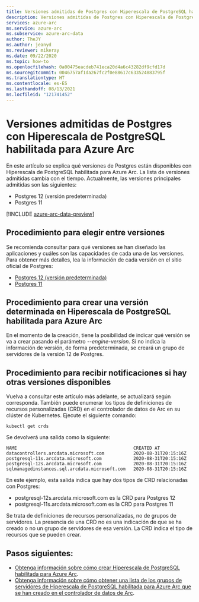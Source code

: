 ```yaml
---
title: Versiones admitidas de Postgres con Hiperescala de PostgreSQL habilitada para Azure Arc
description: Versiones admitidas de Postgres con Hiperescala de PostgreSQL habilitada para Azure Arc
services: azure-arc
ms.service: azure-arc
ms.subservice: azure-arc-data
author: TheJY
ms.author: jeanyd
ms.reviewer: mikeray
ms.date: 09/22/2020
ms.topic: how-to
ms.openlocfilehash: 0a00475eacdeb741eca20d4a6c43282df9cfd17d
ms.sourcegitcommit: 0046757af1da267fc2f0e88617c633524883795f
ms.translationtype: HT
ms.contentlocale: es-ES
ms.lasthandoff: 08/13/2021
ms.locfileid: "121741452"
---
```

# <a name="supported-versions-of-postgres-with-azure-arc-enabled-postgresql-hyperscale"></a>Versiones admitidas de Postgres con Hiperescala de PostgreSQL habilitada para Azure Arc

En este artículo se explica qué versiones de Postgres están disponibles con Hiperescala de PostgreSQL habilitada para Azure Arc.
La lista de versiones admitidas cambia con el tiempo. Actualmente, las versiones principales admitidas son las siguientes:
- Postgres 12 (versión predeterminada)
- Postgres 11

[!INCLUDE [azure-arc-data-preview](../../../includes/azure-arc-data-preview.md)]

## <a name="how-to-chose-between-versions"></a>Procedimiento para elegir entre versiones
Se recomienda consultar para qué versiones se han diseñado las aplicaciones y cuáles son las capacidades de cada una de las versiones. Para obtener más detalles, lea la información de cada versión en el sitio oficial de Postgres:
- [Postgres 12 (versión predeterminada)](https://www.postgresql.org/docs/12/index.html)
- [Postgres 11](https://www.postgresql.org/docs/11/index.html)

## <a name="how-to-create-a-particular-version-in-azure-arc-enabled-postgresql-hyperscale"></a>Procedimiento para crear una versión determinada en Hiperescala de PostgreSQL habilitada para Azure Arc
En el momento de la creación, tiene la posibilidad de indicar qué versión se va a crear pasando el parámetro _--engine-version_. Si no indica la información de versión, de forma predeterminada, se creará un grupo de servidores de la versión 12 de Postgres.

## <a name="how-can-i-be-notified-when-other-versions-are-available"></a>Procedimiento para recibir notificaciones si hay otras versiones disponibles
Vuelva a consultar este artículo más adelante, se actualizará según corresponda. También puede enumerar los tipos de definiciones de recursos personalizadas (CRD) en el controlador de datos de Arc en su clúster de Kubernetes.
Ejecute el siguiente comando:
```console
kubectl get crds
```

Se devolverá una salida como la siguiente:
```console
NAME                                            CREATED AT
datacontrollers.arcdata.microsoft.com           2020-08-31T20:15:16Z
postgresql-11s.arcdata.microsoft.com            2020-08-31T20:15:16Z
postgresql-12s.arcdata.microsoft.com            2020-08-31T20:15:16Z
sqlmanagedinstances.sql.arcdata.microsoft.com   2020-08-31T20:15:16Z
```

En este ejemplo, esta salida indica que hay dos tipos de CRD relacionadas con Postgres:
- postgresql-12s.arcdata.microsoft.com es la CRD para Postgres 12
- postgresql-11s.arcdata.microsoft.com es la CRD para Postgres 11

Se trata de definiciones de recursos personalizadas, no de grupos de servidores. La presencia de una CRD no es una indicación de que se ha creado o no un grupo de servidores de esa versión.
La CRD indica el tipo de recursos que se pueden crear.

## <a name="next-steps"></a>Pasos siguientes:
- [Obtenga información sobre cómo crear Hiperescala de PostgreSQL habilitada para Azure Arc](create-postgresql-hyperscale-server-group.md).
- [Obtenga información sobre cómo obtener una lista de los grupos de servidores de Hiperescala de PostgreSQL habilitada para Azure Arc que se han creado en el controlador de datos de Arc](list-server-groups-postgres-hyperscale.md).
